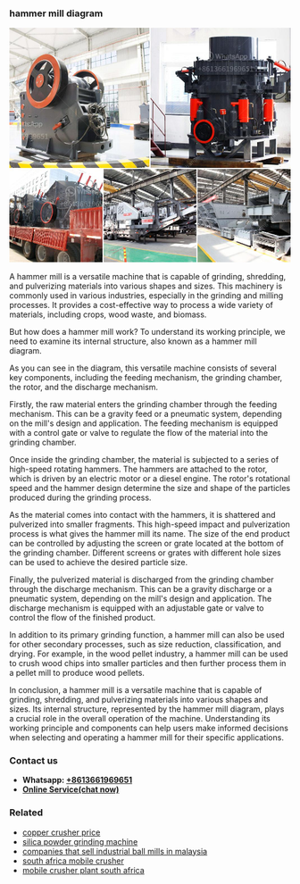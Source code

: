 <h3>hammer mill diagram</h3><img src='1702260397.jpg' alt=''><p>A hammer mill is a versatile machine that is capable of grinding, shredding, and pulverizing materials into various shapes and sizes. This machinery is commonly used in various industries, especially in the grinding and milling processes. It provides a cost-effective way to process a wide variety of materials, including crops, wood waste, and biomass.</p><p>But how does a hammer mill work? To understand its working principle, we need to examine its internal structure, also known as a hammer mill diagram.</p><p>As you can see in the diagram, this versatile machine consists of several key components, including the feeding mechanism, the grinding chamber, the rotor, and the discharge mechanism.</p><p>Firstly, the raw material enters the grinding chamber through the feeding mechanism. This can be a gravity feed or a pneumatic system, depending on the mill's design and application. The feeding mechanism is equipped with a control gate or valve to regulate the flow of the material into the grinding chamber.</p><p>Once inside the grinding chamber, the material is subjected to a series of high-speed rotating hammers. The hammers are attached to the rotor, which is driven by an electric motor or a diesel engine. The rotor's rotational speed and the hammer design determine the size and shape of the particles produced during the grinding process.</p><p>As the material comes into contact with the hammers, it is shattered and pulverized into smaller fragments. This high-speed impact and pulverization process is what gives the hammer mill its name. The size of the end product can be controlled by adjusting the screen or grate located at the bottom of the grinding chamber. Different screens or grates with different hole sizes can be used to achieve the desired particle size.</p><p>Finally, the pulverized material is discharged from the grinding chamber through the discharge mechanism. This can be a gravity discharge or a pneumatic system, depending on the mill's design and application. The discharge mechanism is equipped with an adjustable gate or valve to control the flow of the finished product.</p><p>In addition to its primary grinding function, a hammer mill can also be used for other secondary processes, such as size reduction, classification, and drying. For example, in the wood pellet industry, a hammer mill can be used to crush wood chips into smaller particles and then further process them in a pellet mill to produce wood pellets.</p><p>In conclusion, a hammer mill is a versatile machine that is capable of grinding, shredding, and pulverizing materials into various shapes and sizes. Its internal structure, represented by the hammer mill diagram, plays a crucial role in the overall operation of the machine. Understanding its working principle and components can help users make informed decisions when selecting and operating a hammer mill for their specific applications.</p><h3>Contact us</h3><ul><li><strong>Whatsapp:&nbsp;<a href="https://wa.me/8613661969651">+8613661969651</a></strong></li><li><a href="https://swt.shibang-china.com/?git&amp;zhl&amp;hammer mill diagram"><strong>Online Service(chat now)</strong></a></li></ul><h3>Related</h3><ul><li><a href='copper crusher price.md'>copper crusher price</a></li><li><a href='silica powder grinding machine.md'>silica powder grinding machine</a></li><li><a href='companies that sell industrial ball mills in malaysia.md'>companies that sell industrial ball mills in malaysia</a></li><li><a href='south africa mobile crusher.md'>south africa mobile crusher</a></li><li><a href='mobile crusher plant south africa.md'>mobile crusher plant south africa</a></li></ul>
